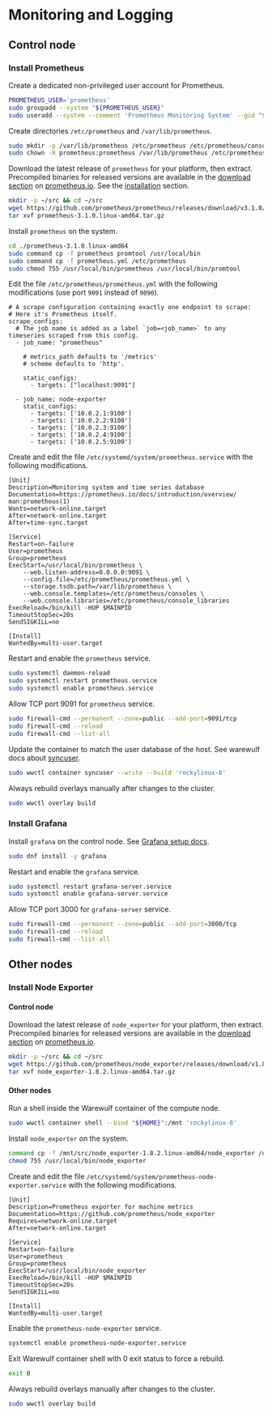 # Monitoring and Logging

## Control node

### Install Prometheus

Create a dedicated non-privileged user account for Prometheus.

``` sh
PROMETHEUS_USER='prometheus'
sudo groupadd --system "${PROMETHEUS_USER}"
sudo useradd --system --comment 'Prometheus Monitoring System' --gid "${PROMETHEUS_USER}" --shell '/sbin/nologin' --home-dir '/var/lib/prometheus' "${PROMETHEUS_USER}"
```

Create directories `/etc/prometheus` and `/var/lib/prometheus`.

``` sh
sudo mkdir -p /var/lib/prometheus /etc/prometheus /etc/prometheus/consoles /etc/prometheus/console_libraries
sudo chown -R prometheus:prometheus /var/lib/prometheus /etc/prometheus
```

Download the latest release of `prometheus` for your platform, then extract. Precompiled binaries for released versions are available in the [download section](https://prometheus.io/download/) on [prometheus.io](https://prometheus.io/). See the [installation](https://prometheus.io/docs/prometheus/latest/installation/) section.

``` sh
mkdir -p ~/src && cd ~/src
wget https://github.com/prometheus/prometheus/releases/download/v3.1.0/prometheus-3.1.0.linux-amd64.tar.gz
tar xvf prometheus-3.1.0.linux-amd64.tar.gz
```

Install `prometheus` on the system.

``` sh
cd ./prometheus-3.1.0.linux-amd64
sudo command cp -f prometheus promtool /usr/local/bin
sudo command cp -f prometheus.yml /etc/prometheus
sudo chmod 755 /usr/local/bin/prometheus /usr/local/bin/promtool
```

Edit the file `/etc/prometheus/prometheus.yml` with the following modifications (use port `9091` instead of `9090`).

``` text
# A scrape configuration containing exactly one endpoint to scrape:
# Here it's Prometheus itself.
scrape_configs:
  # The job name is added as a label `job=<job_name>` to any timeseries scraped from this config.
  - job_name: "prometheus"

    # metrics_path defaults to '/metrics'
    # scheme defaults to 'http'.

    static_configs:
      - targets: ["localhost:9091"]

  - job_name: node-exporter
    static_configs:
      - targets: ['10.0.2.1:9100']
      - targets: ['10.0.2.2:9100']
      - targets: ['10.0.2.3:9100']
      - targets: ['10.0.2.4:9100']
      - targets: ['10.0.2.5:9100']
```

Create and edit the file `/etc/systemd/system/prometheus.service` with the following modifications.

``` text
[Unit]
Description=Monitoring system and time series database
Documentation=https://prometheus.io/docs/introduction/overview/ man:prometheus(1)
Wants=network-online.target
After=network-online.target
After=time-sync.target

[Service]
Restart=on-failure
User=prometheus
Group=prometheus
ExecStart=/usr/local/bin/prometheus \
    --web.listen-address=0.0.0.0:9091 \
    --config.file=/etc/prometheus/prometheus.yml \
    --storage.tsdb.path=/var/lib/prometheus \
    --web.console.templates=/etc/prometheus/consoles \
    --web.console.libraries=/etc/prometheus/console_libraries
ExecReload=/bin/kill -HUP $MAINPID
TimeoutStopSec=20s
SendSIGKILL=no

[Install]
WantedBy=multi-user.target
```

Restart and enable the `prometheus` service.

``` sh
sudo systemctl daemon-reload
sudo systemctl restart prometheus.service
sudo systemctl enable prometheus.service
```

Allow TCP port 9091 for `prometheus` service.

``` sh
sudo firewall-cmd --permanent --zone=public --add-port=9091/tcp
sudo firewall-cmd --reload
sudo firewall-cmd --list-all
```

Update the container to match the user database of the host. See warewulf docs about [syncuser](https://warewulf.org/docs/main/contents/containers.html#syncuser).

``` sh
sudo wwctl container syncuser --write --build 'rockylinux-8'
```

Always rebuild overlays manually after changes to the cluster.

``` sh
sudo wwctl overlay build
```

### Install Grafana

Install `grafana` on the control node. See [Grafana setup docs](https://grafana.com/docs/grafana/latest/setup-grafana/).

``` sh
sudo dnf install -y grafana
```

Restart and enable the `grafana` service.

``` sh
sudo systemctl restart grafana-server.service
sudo systemctl enable grafana-server.service
```

Allow TCP port 3000 for `grafana-server` service.

``` sh
sudo firewall-cmd --permanent --zone=public --add-port=3000/tcp
sudo firewall-cmd --reload
sudo firewall-cmd --list-all
```

## Other nodes

### Install Node Exporter

#### Control node

Download the latest release of `node_exporter` for your platform, then extract. Precompiled binaries for released versions are available in the [download section](https://prometheus.io/download/) on [prometheus.io](https://prometheus.io/).

``` sh
mkdir -p ~/src && cd ~/src
wget https://github.com/prometheus/node_exporter/releases/download/v1.8.2/node_exporter-1.8.2.linux-amd64.tar.gz
tar xvf node_exporter-1.8.2.linux-amd64.tar.gz
```

#### Other nodes

Run a shell inside the Warewulf container of the compute node.

``` sh
sudo wwctl container shell --bind "${HOME}":/mnt 'rockylinux-8'
```

Install `node_exporter` on the system.

``` sh
command cp -f /mnt/src/node_exporter-1.8.2.linux-amd64/node_exporter /usr/local/bin
chmod 755 /usr/local/bin/node_exporter
```

Create and edit the file `/etc/systemd/system/prometheus-node-exporter.service` with the following modifications.

``` text
[Unit]
Description=Prometheus exporter for machine metrics
Documentation=https://github.com/prometheus/node_exporter
Requires=network-online.target
After=network-online.target

[Service]
Restart=on-failure
User=prometheus
Group=prometheus
ExecStart=/usr/local/bin/node_exporter
ExecReload=/bin/kill -HUP $MAINPID
TimeoutStopSec=20s
SendSIGKILL=no

[Install]
WantedBy=multi-user.target
```

Enable the `prometheus-node-exporter` service.

``` sh
systemctl enable prometheus-node-exporter.service
```

Exit Warewulf container shell with 0 exit status to force a rebuild.

``` sh
exit 0
```

Always rebuild overlays manually after changes to the cluster.

``` sh
sudo wwctl overlay build
```
